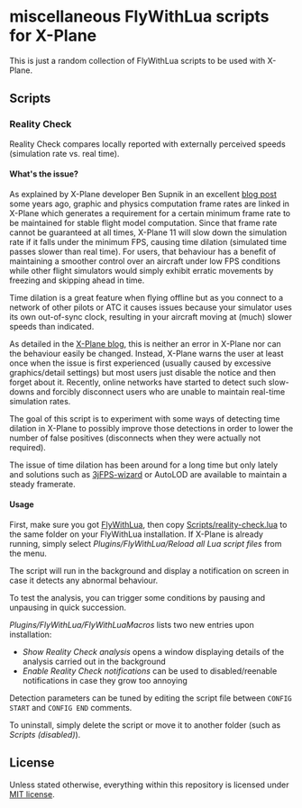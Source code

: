 # miscellaneous FlyWithLua scripts for X-Plane

This is just a random collection of FlyWithLua scripts to be used with X-Plane.

## Scripts

### Reality Check

Reality Check compares locally reported with externally perceived speeds (simulation rate vs. real time).

#### What's the issue?

As explained by X-Plane developer Ben Supnik in an excellent [blog post](https://developer.x-plane.com/2017/10/x-plane-11-10-beta-5-ding-dong-the-fps-nag-is-gone-mostly/) some years ago, graphic and physics computation frame rates are linked in X-Plane which generates a requirement for a certain minimum frame rate to be maintained for stable flight model computation. Since that frame rate cannot be guaranteed at all times, X-Plane 11 will slow down the simulation rate if it falls under the minimum FPS, causing time dilation (simulated time passes slower than real time). For users, that behaviour has a benefit of maintaining a smoother control over an aircraft under low FPS conditions while other flight simulators would simply exhibit erratic movements by freezing and skipping ahead in time.

Time dilation is a great feature when flying offline but as you connect to a network of other pilots or ATC it causes issues because your simulator uses its own out-of-sync clock, resulting in your aircraft moving at (much) slower speeds than indicated.

As detailed in the [X-Plane blog](https://developer.x-plane.com/2017/10/x-plane-11-10-beta-5-ding-dong-the-fps-nag-is-gone-mostly/), this is neither an error in X-Plane nor can the behaviour easily be changed. Instead, X-Plane warns the user at least once when the issue is first experienced (usually caused by excessive graphics/detail settings) but most users just disable the notice and then forget about it. Recently, online networks have started to detect such slow-downs and forcibly disconnect users who
are unable to maintain real-time simulation rates.

The goal of this script is to experiment with some ways of detecting time dilation in X-Plane to possibly improve those detections in order to lower the number of false positives (disconnects when they were actually not required).

The issue of time dilation has been around for a long time but only lately and solutions such as [3jFPS-wizard](https://forums.x-plane.org/index.php?/files/file/43281-3jfps-wizard11/) or AutoLOD are available to maintain a steady framerate.

#### Usage

First, make sure you got [FlyWithLua](https://forums.x-plane.org/index.php?/files/file/38445-flywithlua-ng-next-generation-edition-for-x-plane-11-win-lin-mac/), then copy [Scripts/reality-check.lua](Scripts/reality-check.lua) to the same folder on your FlyWithLua installation. If X-Plane is already running, simply select *Plugins/FlyWithLua/Reload all Lua script files* from the menu.

The script will run in the background and display a notification on screen in case it detects any abnormal behaviour.

To test the analysis, you can trigger some conditions by pausing and unpausing in quick succession.

*Plugins/FlyWithLua/FlyWithLuaMacros* lists two new entries upon installation:

 - *Show Reality Check analysis* opens a window displaying details of the analysis carried out in the background
 - *Enable Reality Check notifications* can be used to disabled/reenable notifications in case they grow too annoying

Detection parameters can be tuned by editing the script file between `CONFIG START` and `CONFIG END` comments.

To uninstall, simply delete the script or move it to another folder (such as *Scripts (disabled)*).

## License

Unless stated otherwise, everything within this repository is licensed under [MIT license](LICENSE.md).
